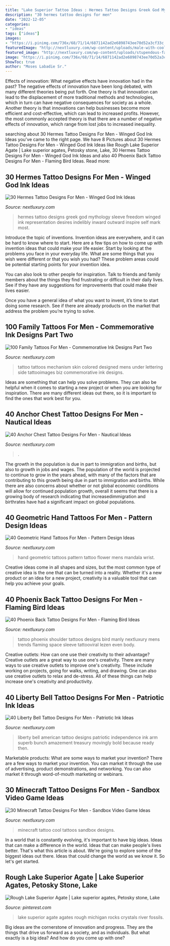 ```yaml
---
title: "Lake Superior Tattoo Ideas : Hermes Tattoo Designs Greek God Mythology Sleeve Freedom Winged Ink Representation Desires Indelibly Inward Outward Inspire Self Mark Most"
description: "30 hermes tattoo designs for men"
date: "2022-12-05"
categories:
- "ideas"
tags: ["ideas"]
images:
- "https://i.pinimg.com/736x/68/71/14/6871142ad2e6898743ee70d52a3cf33c.jpg"
featuredImage: "http://nextluxury.com/wp-content/uploads/male-with-cool-minecraft-tattoo-design.jpg"
featured_image: "http://nextluxury.com/wp-content/uploads/stupendous-family-tattoo-mens-torso.jpg"
image: "https://i.pinimg.com/736x/68/71/14/6871142ad2e6898743ee70d52a3cf33c.jpg"
ShowToc: true
author: "Moses Labadie Sr."
---
```



Effects of innovation: What negative effects have innovation had in the past?
The negative effects of innovation have been long debated, with many different theories being put forth. One theory is that innovation can lead to the displacement of more traditional methods and technologies, which in turn can have negative consequences for society as a whole. Another theory is that innovations can help businesses become more efficient and cost-effective, which can lead to increased profits. However, the most commonly accepted theory is that there are a number of negative effects of innovation, which range from lost jobs to increased inequality.

	

		
searching about 30 Hermes Tattoo Designs For Men - Winged God Ink Ideas you've came to the right page. We have 8 Pictures about 30 Hermes Tattoo Designs For Men - Winged God Ink Ideas like Rough Lake Superior Agate | Lake superior agates, Petosky stone, Lake, 30 Hermes Tattoo Designs For Men - Winged God Ink Ideas and also 40 Phoenix Back Tattoo Designs For Men - Flaming Bird Ideas. Read more:
		
    
## 30 Hermes Tattoo Designs For Men - Winged God Ink Ideas

<img loading=lazy src="http://nextluxury.com/wp-content/uploads/full-sleeve-greek-mythology-male-hermes-tattoo-designs-1.jpg" onerror="this.onerror=null;this.src='https://tse4.mm.bing.net/th?id=OIP.dTw9fpvGyyOxcL0RthmOEAHaFn&amp;pid=15.1';" alt="30 Hermes Tattoo Designs For Men - Winged God Ink Ideas">

_Source: nextluxury.com_

>hermes tattoo designs greek god mythology sleeve freedom winged ink representation desires indelibly inward outward inspire self mark most. 

	

Introduce the topic of inventions.
Invention ideas are everywhere, and it can be hard to know where to start. Here are a few tips on how to come up with invention ideas that could make your life easier.
Start by looking at the problems you face in your everyday life. What are some things that you wish were different or that you wish you had? These problem areas could be potential starting points for your invention idea.

You can also look to other people for inspiration. Talk to friends and family members about the things they find frustrating or difficult in their daily lives. See if they have any suggestions for improvements that could make their lives easier.

Once you have a general idea of what you want to invent, it’s time to start doing some research. See if there are already products on the market that address the problem you’re trying to solve.

    
## 100 Family Tattoos For Men - Commemorative Ink Designs Part Two

<img loading=lazy src="http://nextluxury.com/wp-content/uploads/stupendous-family-tattoo-mens-torso.jpg" onerror="this.onerror=null;this.src='https://tse2.mm.bing.net/th?id=OIP.-R0MjtSze2rXykv3Te4IJQHaJS&amp;pid=15.1';" alt="100 Family Tattoos For Men - Commemorative Ink Designs Part Two">

_Source: nextluxury.com_

>tattoo tattoos mechanism skin colored designed mens under lettering side tattooimages biz commemorative ink designs. 

	

Ideas are something that can help you solve problems. They can also be helpful when it comes to starting a new project or when you are looking for inspiration. There are many different ideas out there, so it is important to find the ones that work best for you.

    
## 40 Anchor Chest Tattoo Designs For Men - Nautical Ideas

<img loading=lazy src="https://nextluxury.com/wp-content/uploads/map-with-anchor-guys-chest-tattoos.jpg" onerror="this.onerror=null;this.src='https://tse3.mm.bing.net/th?id=OIP.D42CJMzOO36vmmddDijpHAHaKx&amp;pid=15.1';" alt="40 Anchor Chest Tattoo Designs For Men - Nautical Ideas">

_Source: nextluxury.com_

>. 

	

The growth in the population is due in part to immigration and births, but also to growth in jobs and wages.
The population of the world is projected to continue to grow in the years ahead, with many of the factors that are contributing to this growth being due in part to immigration and births. While there are also concerns about whether or not global economic conditions will allow for continued population growth, overall it seems that there is a growing body of research indicating that increasedimmigration and birthrates have had a significant impact on global populations.

    
## 40 Geometric Hand Tattoos For Men - Pattern Design Ideas

<img loading=lazy src="http://nextluxury.com/wp-content/uploads/flower-pattern-geometric-hand-mens-tattoo-ideas.jpg" onerror="this.onerror=null;this.src='https://tse2.mm.bing.net/th?id=OIP.EoJcuXLXPhRR_PYQR0yr8AHaE7&amp;pid=15.1';" alt="40 Geometric Hand Tattoos For Men - Pattern Design Ideas">

_Source: nextluxury.com_

>hand geometric tattoos pattern tattoo flower mens mandala wrist. 

	

Creative ideas come in all shapes and sizes, but the most common type of creative idea is the one that can be turned into a reality. Whether it's a new product or an idea for a new project, creativity is a valuable tool that can help you achieve your goals.

    
## 40 Phoenix Back Tattoo Designs For Men - Flaming Bird Ideas

<img loading=lazy src="http://nextluxury.com/wp-content/uploads/negative-space-mens-phoenix-full-back-tattoos.jpg" onerror="this.onerror=null;this.src='https://tse4.mm.bing.net/th?id=OIP.VdsdfhO847AMoQdgOx54mwAAAA&amp;pid=15.1';" alt="40 Phoenix Back Tattoo Designs For Men - Flaming Bird Ideas">

_Source: nextluxury.com_

>tattoo phoenix shoulder tattoos designs bird manly nextluxury mens trends flaming space sleeve tattooviral lezen even body. 

	

Creative outlets: How can one use their creativity to their advantage?
Creative outlets are a great way to use one's creativity. There are many ways to use creative outlets to improve one's creativity. These include working on projects, going for walks, writing, and drawing. One can also use creative outlets to relax and de-stress. All of these things can help increase one's creativity and productivity.

    
## 40 Liberty Bell Tattoo Designs For Men - Patriotic Ink Ideas

<img loading=lazy src="http://nextluxury.com/wp-content/uploads/american-independence-liberty-bell-male-arm-tattos.jpg" onerror="this.onerror=null;this.src='https://tse2.mm.bing.net/th?id=OIP.q-uyU5M-c7D7jB74URQcQwAAAA&amp;pid=15.1';" alt="40 Liberty Bell Tattoo Designs For Men - Patriotic Ink Ideas">

_Source: nextluxury.com_

>liberty bell american tattoo designs patriotic independence ink arm superb bunch amazement treasury movingly bold because ready then. 

	

Marketable products: What are some ways to market your invention?
There are a few ways to market your invention. You can market it through the use of advertising, product demonstrations, and networking. You can also market it through word-of-mouth marketing or webinars.

    
## 30 Minecraft Tattoo Designs For Men - Sandbox Video Game Ideas

<img loading=lazy src="http://nextluxury.com/wp-content/uploads/male-with-cool-minecraft-tattoo-design.jpg" onerror="this.onerror=null;this.src='https://tse3.mm.bing.net/th?id=OIP.CsYpLsQFYv7kbJ7VSkmRMAHaHa&amp;pid=15.1';" alt="30 Minecraft Tattoo Designs For Men - Sandbox Video Game Ideas">

_Source: nextluxury.com_

>minecraft tattoo cool tattoos sandbox designs. 

	

In a world that is constantly evolving, it's important to have big ideas. Ideas that can make a difference in the world. Ideas that can make people's lives better. That's what this article is about. We're going to explore some of the biggest ideas out there. Ideas that could change the world as we know it. So let's get started.

    
## Rough Lake Superior Agate | Lake Superior Agates, Petosky Stone, Lake

<img loading=lazy src="https://i.pinimg.com/736x/68/71/14/6871142ad2e6898743ee70d52a3cf33c.jpg" onerror="this.onerror=null;this.src='https://tse3.mm.bing.net/th?id=OIP.HZ5cjWaApIF4mBrOedTcSQHaJ3&amp;pid=15.1';" alt="Rough Lake Superior Agate | Lake superior agates, Petosky stone, Lake">

_Source: pinterest.com_

>lake superior agate agates rough michigan rocks crystals river fossils. 

	

Big ideas are the cornerstone of innovation and progress. They are the things that drive us forward as a society, and as individuals. But what exactly is a big idea? And how do you come up with one?

